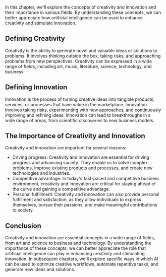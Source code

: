 

In this chapter, we'll explore the concepts of creativity and innovation and their importance in various fields. By understanding these concepts, we can better appreciate how artificial intelligence can be used to enhance creativity and stimulate innovation.

Defining Creativity
-------------------

Creativity is the ability to generate novel and valuable ideas or solutions to problems. It involves thinking outside the box, taking risks, and approaching problems from new perspectives. Creativity can be expressed in a wide range of fields, including art, music, literature, science, technology, and business.

Defining Innovation
-------------------

Innovation is the process of turning creative ideas into tangible products, services, or processes that have value in the marketplace. Innovation involves taking risks, experimenting with new approaches, and continuously improving and refining ideas. Innovation can lead to breakthroughs in a wide range of areas, from scientific discoveries to new business models.

The Importance of Creativity and Innovation
-------------------------------------------

Creativity and innovation are important for several reasons:

* Driving progress: Creativity and innovation are essential for driving progress and advancing society. They enable us to solve complex problems, improve existing products and processes, and create new technologies and industries.
* Competitive advantage: In today's fast-paced and competitive business environment, creativity and innovation are critical for staying ahead of the curve and gaining a competitive advantage.
* Personal fulfillment: Creativity and innovation can also provide personal fulfillment and satisfaction, as they allow individuals to express themselves, pursue their passions, and make meaningful contributions to society.

Conclusion
----------

Creativity and innovation are essential concepts in a wide range of fields, from art and science to business and technology. By understanding the importance of these concepts, we can better appreciate the role that artificial intelligence can play in enhancing creativity and stimulating innovation. In subsequent chapters, we'll explore specific ways in which AI can be used to optimize creative workflows, automate repetitive tasks, and generate new ideas and solutions.
